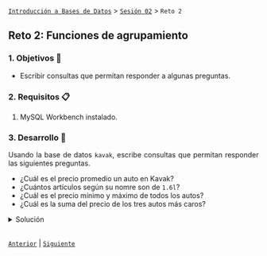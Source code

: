 [`Introducción a Bases de Datos`](../../Readme.md) > [`Sesión 02`](../Readme.md) > `Reto 2`
	
## Reto 2: Funciones de agrupamiento

<div style="text-align: justify;">

### 1. Objetivos :dart:

- Escribir consultas que permitan responder a algunas preguntas.

### 2. Requisitos :clipboard:

1. MySQL Workbench instalado.

### 3. Desarrollo :rocket:

Usando la base de datos `kavak`, escribe consultas que permitan responder las siguientes preguntas.

- ¿Cuál es el precio promedio un auto en Kavak?
- ¿Cuántos artículos según su nomre son de `1.6l`?
- ¿Cuál es el precio mínimo y máximo de todos los autos?
- ¿Cuál es la suma del precio de los tres autos más caros?

<details><summary>Solución</summary>
<p>

- ¿Cuál es el precio promedio de salario de los puestos?

   ```sql
   SELECT AVG(price)
   FROM kavak.car;
   ```
   ![imagen](imagenes/s2wr21.png)

- ¿Cuántos artículos según su nomre son de `1.6l`?

   ```sql
   SELECT COUNT(*)
   FROM kavak.car
   WHERE name LIKE '%1.6l%';
   ```
   ![imagen](imagenes/s2wr22.png)
   
- ¿Cuál es el precio mínimo y máximo de todos los autos?

   ```sql
   SELECT MIN(price), MAX(price)
   FROM kavak.car;
   ```
   ![imagen](imagenes/s2wr23.png)
   
- ¿Cuál es la suma del precio de los tres autos más caros?

   Primero obtenemos los ids de los autos
   
   ```sql
   SELECT id
   FROM kavak.car
   ORDER BY price DESC
   LIMIT 3;
   ```
   
   ![imagen](imagenes/s2wr24.png)
   
   Usamos esos ids y los sumamos.

   ```sql
   SELECT sum(price)
   FROM kavak.car
   WHERE id IN (4167, 413, 4474);
   ```
   ![imagen](imagenes/s2wr25.png)

</p>
</details>

<br/>

[`Anterior`](../Ejemplo-02/Readme.md) | [`Siguiente`](../Readme.md#agrupamientos)      

</div> 
